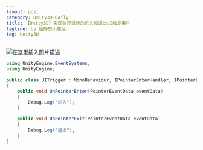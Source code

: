 ```yaml
---
layout: post
category: Unity3D-Daily
title: 【Unity3D】实现监控鼠标的进入和退出UI触发事件
tagline: by 恬静的小魔龙
tag: Unity3D
---
```


![在这里插入图片描述](https://img-blog.csdnimg.cn/20181213112720331.png?x-oss-process=image/watermark,type_ZmFuZ3poZW5naGVpdGk,shadow_10,text_aHR0cHM6Ly9ibG9nLmNzZG4ubmV0L3E3NjQ0MjQ1Njc=,size_16,color_FFFFFF,t_70)

```csharp
using UnityEngine.EventSystems;
using UnityEngine;

public class UITrigger : MonoBehaviour, IPointerEnterHandler, IPointerExitHandler
{
    public void OnPointerEnter(PointerEventData eventData)
    {
        Debug.Log("进入");
    }

    public void OnPointerExit(PointerEventData eventData)
    {
        Debug.Log("退出");
    }
}

```

